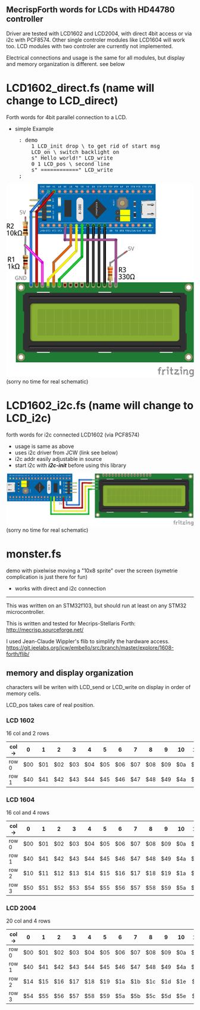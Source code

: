 ## MecrispForth words for LCDs with HD44780 controller

Driver are tested with LCD1602 and LCD2004, with direct 4bit access or via i2c with PCF8574.
Other single controler modules like LCD1604 will work too. LCD modules with two controler are currently not implemented.

Electrical connections and usage is the same for all modules, but display and memory organization is different. see below

# LCD1602_direct.fs (name will change to LCD_direct)
Forth words for 4bit parallel connection to a LCD.

* simple Example
<pre>
    : demo
        1 LCD_init drop \ to get rid of start msg
        LCD_on \ switch backlight on
        s" Hello world!" LCD_write
        0 1 LCD_pos \ second line
        s" ============" LCD_write
    ;
</pre>

![schematics](LCD1602_direct.png)
(sorry no time for real schematic)

# LCD1602_i2c.fs (name will change to LCD_i2c)
forth words for i2c connected LCD1602 (via PCF8574)

* usage is same as above
* uses i2c driver from JCW (link see below)
* i2c addr easily adjustable in source 
* start i2c with ***i2c-init*** before using this library

![schematics](LCD1602_i2c.png)
(sorry no time for real schematic)

# monster.fs
demo with pixelwise moving a "10x8 sprite" over the screen (symetrie complication is just there for fun)

* works with direct and i2c connection

****

This was written on an STM32f103, but should run at least on any STM32 microcontroller.

This is written and tested for Mecrips-Stellaris Forth: http://mecrisp.sourceforge.net/

I used Jean-Claude Wippler's flib to simplify the hardware access. https://git.jeelabs.org/jcw/embello/src/branch/master/explore/1608-forth/flib/

## memory and display organization

characters will be writen with LCD_send or LCD_write on display in order of memory cells. 

LCD_pos takes care of real position.

### LCD 1602

16 col and 2 rows

col-> |  0  |  1  |  2  |  3  |  4  |  5  |  6  |  7  |  8  |  9  | 10  | 11  | 12  | 13  | 14  | 15  |
------|:---:|:---:|:---:|:---:|:---:|:---:|:---:|:---:|:---:|:---:|:---:|:---:|:---:|:---:|:---:|:---:|
row 0 | $00 | $01 | $02 | $03 | $04 | $05 | $06 | $07 | $08 | $09 | $0a | $0b | $0c | $0d | $0e | $0f |
row 1 | $40 | $41 | $42 | $43 | $44 | $45 | $46 | $47 | $48 | $49 | $4a | $4b | $4c | $4d | $4e | $4f |

### LCD 1604

16 col and 4 rows

col-> |  0  |  1  |  2  |  3  |  4  |  5  |  6  |  7  |  8  |  9  | 10  | 11  | 12  | 13  | 14  | 15  |
------|:---:|:---:|:---:|:---:|:---:|:---:|:---:|:---:|:---:|:---:|:---:|:---:|:---:|:---:|:---:|:---:|
row 0 | $00 | $01 | $02 | $03 | $04 | $05 | $06 | $07 | $08 | $09 | $0a | $0b | $0c | $0d | $0e | $0f |
row 1 | $40 | $41 | $42 | $43 | $44 | $45 | $46 | $47 | $48 | $49 | $4a | $4b | $4c | $4d | $4e | $4f |
row 2 | $10 | $11 | $12 | $13 | $14 | $15 | $16 | $17 | $18 | $19 | $1a | $1b | $1c | $1d | $1e | $1f |
row 3 | $50 | $51 | $52 | $53 | $54 | $55 | $56 | $57 | $58 | $59 | $5a | $5b | $5c | $5d | $5e | $5f |

### LCD 2004

20 col and 4 rows

col-> |  0  |  1  |  2  |  3  |  4  |  5  |  6  |  7  |  8  |  9  | 10  | 11  | 12  | 13  | 14  | 15  | 16  | 17  | 18  | 19  |
------|:---:|:---:|:---:|:---:|:---:|:---:|:---:|:---:|:---:|:---:|:---:|:---:|:---:|:---:|:---:|:---:|:---:|:---:|:---:|:---:|
row 0 | $00 | $01 | $02 | $03 | $04 | $05 | $06 | $07 | $08 | $09 | $0a | $0b | $0c | $0d | $0e | $0f | $10 | $11 | $12 | $13 |
row 1 | $40 | $41 | $42 | $43 | $44 | $45 | $46 | $47 | $48 | $49 | $4a | $4b | $4c | $4d | $4e | $4f | $50 | $51 | $52 | $53 |
row 2 | $14 | $15 | $16 | $17 | $18 | $19 | $1a | $1b | $1c | $1d | $1e | $1f | $20 | $21 | $22 | $23 | $24 | $25 | $26 | $27 |
row 3 | $54 | $55 | $56 | $57 | $58 | $59 | $5a | $5b | $5c | $5d | $5e | $5f | $60 | $61 | $62 | $63 | $64 | $65 | $66 | $67 |

